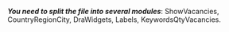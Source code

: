 ***You need to split the file into several modules***:
ShowVacancies,
CountryRegionCity,
DraWidgets,
Labels,
KeywordsQtyVacancies.

